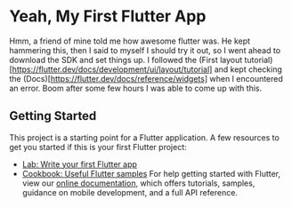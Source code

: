 # Yeah, My First Flutter App
Hmm, a friend of mine told me how awesome flutter was. He kept hammering this, then I said to myself I should try it out, so I went ahead to download the SDK and set things up. I followed the (First layout tutorial)[https://flutter.dev/docs/development/ui/layout/tutorial] and kept checking the (Docs)[https://flutter.dev/docs/reference/widgets] when I encountered an error. Boom after some few hours I was able to come up with this. 


## Getting Started
This project is a starting point for a Flutter application.
A few resources to get you started if this is your first Flutter project:
- [Lab: Write your first Flutter app](https://flutter.io/docs/get-started/codelab)
- [Cookbook: Useful Flutter samples](https://flutter.io/docs/cookbook)
For help getting started with Flutter, view our 
[online documentation](https://flutter.io/docs), which offers tutorials, 
samples, guidance on mobile development, and a full API reference.
